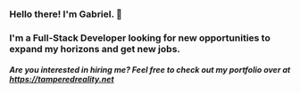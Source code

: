 ### Hello there! I'm Gabriel. 👋

### I'm a Full-Stack Developer looking for new opportunities to expand my horizons and get new jobs.

##### Are you interested in hiring me? Feel free to check out my portfolio over at https://tamperedreality.net
